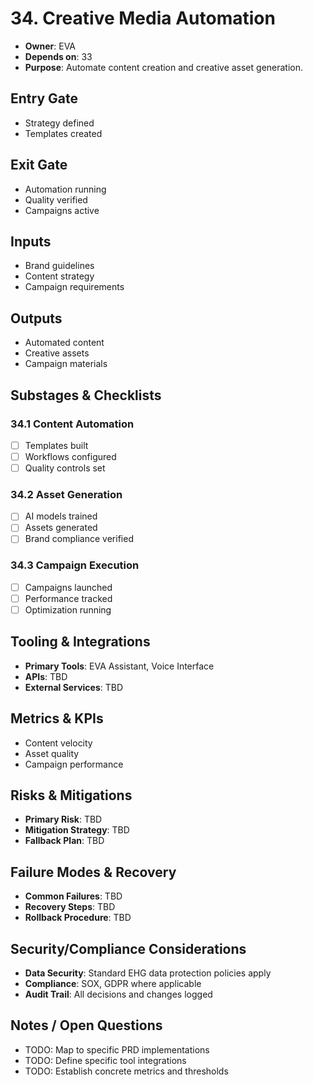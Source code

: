 # 34. Creative Media Automation

- **Owner**: EVA
- **Depends on**: 33
- **Purpose**: Automate content creation and creative asset generation.

## Entry Gate
- Strategy defined
- Templates created

## Exit Gate
- Automation running
- Quality verified
- Campaigns active

## Inputs
- Brand guidelines
- Content strategy
- Campaign requirements

## Outputs
- Automated content
- Creative assets
- Campaign materials

## Substages & Checklists
### 34.1 Content Automation
  - [ ] Templates built
  - [ ] Workflows configured
  - [ ] Quality controls set

### 34.2 Asset Generation
  - [ ] AI models trained
  - [ ] Assets generated
  - [ ] Brand compliance verified

### 34.3 Campaign Execution
  - [ ] Campaigns launched
  - [ ] Performance tracked
  - [ ] Optimization running

## Tooling & Integrations
- **Primary Tools**: EVA Assistant, Voice Interface
- **APIs**: TBD
- **External Services**: TBD

## Metrics & KPIs
- Content velocity
- Asset quality
- Campaign performance

## Risks & Mitigations
- **Primary Risk**: TBD
- **Mitigation Strategy**: TBD
- **Fallback Plan**: TBD

## Failure Modes & Recovery
- **Common Failures**: TBD
- **Recovery Steps**: TBD
- **Rollback Procedure**: TBD

## Security/Compliance Considerations
- **Data Security**: Standard EHG data protection policies apply
- **Compliance**: SOX, GDPR where applicable
- **Audit Trail**: All decisions and changes logged

## Notes / Open Questions
- TODO: Map to specific PRD implementations
- TODO: Define specific tool integrations
- TODO: Establish concrete metrics and thresholds